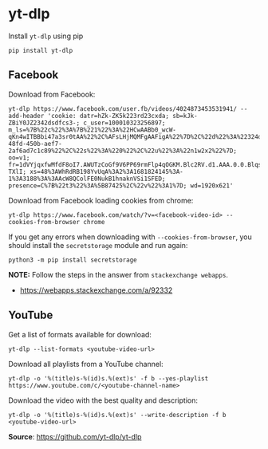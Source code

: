 # yt-dlp


Install `yt-dlp` using pip 
```shell
pip install yt-dlp
```

## Facebook

Download from Facebook:
```shell
yt-dlp https://www.facebook.com/user.fb/videos/4024873453531941/ --add-header 'cookie: datr=hZk-ZK5k223rd23cxda; sb=kJk-ZBiY0JZ2342dsdfcs3-; c_user=100010323256897; m_ls=%7B%22c%22%3A%7B%221%22%3A%22HCwAABb0_wcW-qKn4wITBBbi47a3sr0tAA%22%2C%AFsLHjMQMFgAAFigA%22%7D%2C%22d%22%3A%22324d893a-48fd-450b-aef7-2af6ad7c1c89%22%2C%22s%22%3A%220%22%2C%22u%22%3A%22n1w2x2%22%7D; oo=v1; fr=1dVYjqxfwMfdF8oI7.AWUTzCoGf9V6PP69rmFlp4qOGKM.Blc2RV.d1.AAA.0.0.BlqsK4.AWXGFa-TXlI; xs=48%3AWhRdRB198YvUqA%3A2%3A1681824145%3A-1%3A3188%3A%3AAcW8QColFE0NukB1hnaknVSi1SFED; presence=C%7B%22t3%22%3A%5B87425%2C%22v%22%3A1%7D; wd=1920x621'
```

Download from Facebook loading cookies from chrome:
```shell
yt-dlp https://www.facebook.com/watch/?v=<facebook-video-id> --cookies-from-browser chrome
```

If you get any errors when downloading with `--cookies-from-browser`, you should install the `secretstorage` module and run again:
```shell
python3 -m pip install secretstorage
```

**NOTE:** Follow the steps in the answer from `stackexchange webapps`.

- https://webapps.stackexchange.com/a/92332


## YouTube

Get a list of formats available for download:
```shell
yt-dlp --list-formats <youtube-video-url>
```

Download all playlists from a YouTube channel:
```shell
yt-dlp -o '%(title)s-%(id)s.%(ext)s' -f b --yes-playlist https://www.youtube.com/c/<youtube-channel-name>
```

Download the video with the best quality and description:
```shell
yt-dlp -o '%(title)s-%(id)s.%(ext)s' --write-description -f b <youtube-video-url>
```

**Source**: https://github.com/yt-dlp/yt-dlp
